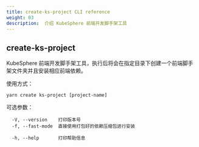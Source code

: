 ```yaml
---
title: create-ks-project CLI reference
weight: 03
description:  介绍 KubeSphere 前端开发脚手架工具
---
```


## create-ks-project

KubeSphere 前端开发脚手架工具，执行后将会在指定目录下创建一个前端脚手架文件夹并且安装相应前端依赖。

使用方式：

```text
yarn create ks-project [project-name]
```

可选参数：

```text
  -V, --version    打印版本号
  -f, --fast-mode  直接使用打包好的依赖压缩包进行安装

  -h, --help       打印帮助信息
```
